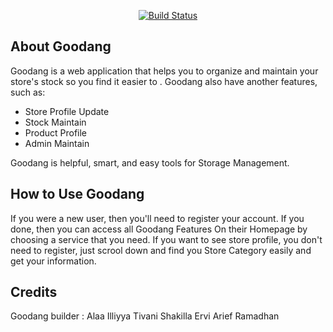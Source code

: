 
<p align="center">
<a href="https://github.com/Ardhan12/PPL2"><img src="https://i.imgur.com/OOxv21h.png" alt="Build Status"></a>
</p>

## About Goodang

Goodang is a web application that helps you to organize and maintain your store's stock so you find it easier to . Goodang also have another features, such as:

- Store Profile Update
- Stock Maintain
- Product Profile
- Admin Maintain

Goodang is helpful, smart, and easy tools for Storage Management.

## How to Use Goodang

If you were a new user, then you'll need to register your account. If you done, then you can access all Goodang Features On their Homepage by choosing a service that you need.
If you want to see store profile, you don't need to register, just scrool down and find you Store Category easily and get your information.


## Credits

Goodang builder :
Alaa Illiyya
Tivani Shakilla Ervi
Arief Ramadhan

